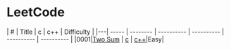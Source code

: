 LeetCode
========


| # | Title | c | c++ | Difficulty |
|---| ----- | -------- | ---------- | ---------- | ---------- | ---------- |
|0001|[Two Sum](https://leetcode.com/problems/two-sum/) | [c](./src/0001-Two-Sum/two_sum.c) | [c++](./src/0001-Two-Sum/two_sum.cpp)|Easy|
